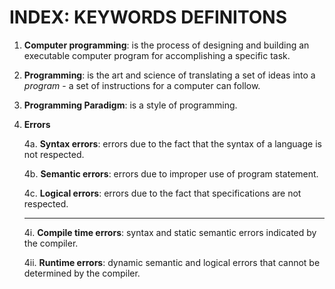 # INDEX: KEYWORDS DEFINITONS

1. **Computer programming**: is the process of designing and building an executable computer program for accomplishing a specific task.

2. **Programming**: is the art and science of translating a set of ideas into a *program* - a set of instructions for a computer can follow.

3. **Programming Paradigm**: is a style of programming.

4. **Errors**

    4a. **Syntax errors**: errors due to the fact that the syntax of a language is not respected.

    4b. **Semantic errors**: errors due to improper use of program statement.

    4c. **Logical errors**: errors due to the fact that specifications are not respected.

    ----

    4i. **Compile time errors**: syntax and static semantic errors indicated by the compiler.

    4ii. **Runtime errors**: dynamic semantic and logical errors that cannot be determined by the compiler.

        

        

